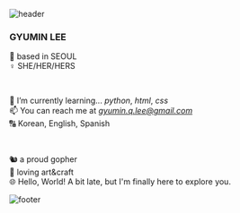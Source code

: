 ![header](https://capsule-render.vercel.app/api?type=wave&color=gradient&height=200&section=header&text=Hello%20World:\)&fontSize=80)

### **GYUMIN LEE** <br>
📍 based in SEOUL <br>
♀️ SHE/HER/HERS <br>


<br>

🌱 I’m currently learning... *python*, *html*, *css* <br>
📫 You can reach me at *gyumin.q.lee@gmail.com*<br>
🔠 Korean, English, Spanish <br>

<br>

🐿️ a proud gopher <br>
🎨 loving art&craft <br>
🌐 Hello, World! A bit late, but I'm finally here to explore you. <br>


![footer](https://capsule-render.vercel.app/api?type=wave&color=gradient&height=200&section=footer)

<!---
qminlee723/qminlee723 is a ✨ special ✨ repository because its `README.md` (this file) appears on your GitHub profile.
You can click the Preview link to take a look at your changes.
--->
